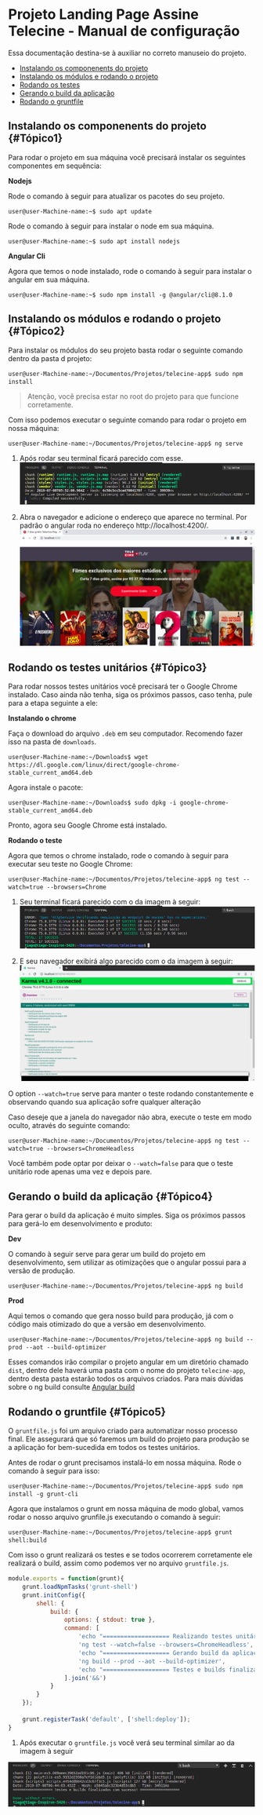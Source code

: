# Projeto Landing Page Assine Telecine - Manual de configuração

Essa documentação destina-se à auxiliar no correto manuseio do projeto.

* [Instalando os componenents do projeto](#Tópico1)
* [Instalando os módulos e rodando o projeto](#Tópico2)
* [Rodando os testes](#Tópico3)
* [Gerando o build da aplicação](#Tópico4)
* [Rodando o gruntfile](#Tópico5)


## Instalando os componenents do projeto {#Tópico1}

Para rodar o projeto em sua máquina você precisará instalar os seguintes componentes em sequência:

**Nodejs**

Rode o comando à seguir para atualizar os pacotes do seu projeto.
```console
user@user-Machine-name:~$ sudo apt update
```

Rode o comando à seguir para instalar o node em sua máquina.
```console
user@user-Machine-name:~$ sudo apt install nodejs
```

**Angular Cli**

Agora que temos o node instalado, rode o comando à seguir para instalar o angular em sua máquina.
```console
user@user-Machine-name:~$ sudo npm install -g @angular/cli@8.1.0
```

## Instalando os módulos e rodando o projeto {#Tópico2}

Para instalar os módulos do seu projeto basta rodar o seguinte comando dentro da pasta d projeto:

```console
user@user-Machine-name:~/Documentos/Projetos/telecine-app$ sudo npm install
```

> Atenção, você precisa estar no root do projeto para que funcione corretamente.

Com isso podemos executar o seguinte comando para rodar o projeto em nossa máquina:

```console
user@user-Machine-name:~/Documentos/Projetos/telecine-app$ ng serve
```

1. Após rodar seu terminal ficará parecido com esse.
![Terminal rodando {w=100%}](src/assets/img/documentation/terminal_running_app.png)


2. Abra o navegador e adicione o endereço que aparece no terminal. Por padrão o angular roda no endereço http://localhost:4200/.
![Browser rodando {w=100%}](src/assets/img/documentation/browser_running_app.png)

## Rodando os testes unitários {#Tópico3}

Para rodar nossos testes unitários você precisará ter o Google Chrome instalado. Caso ainda não tenha, siga os próximos passos, caso tenha, pule para a etapa seguinte a ele:

**Instalando o chrome**

Faça o download do arquivo `.deb` em seu computador. Recomendo fazer isso na pasta de `downloads`.

```console
user@user-Machine-name:~/Downloads$ wget https://dl.google.com/linux/direct/google-chrome-stable_current_amd64.deb
```

Agora instale o pacote:
```console
user@user-Machine-name:~/Downloads$ sudo dpkg -i google-chrome-stable_current_amd64.deb
```

Pronto, agora seu Google Chrome está instalado.

**Rodando o teste**

Agora que temos o chrome instalado, rode o comando à seguir para executar seu teste no Google Chrome:

```console
user@user-Machine-name:~/Documentos/Projetos/telecine-app$ ng test --watch=true --browsers=Chrome
```

1. Seu terminal ficará parecido com o da imagem à seguir:
![Terminal rodando teste {w=100%}](src/assets/img/documentation/terminal_running_test.png)

2. E seu navegador exibirá algo parecido com o da imagem à seguir:
![Navegador rodando teste {w=100%}](src/assets/img/documentation/browser_running_test.png)

O option `--watch=true` serve para manter o teste rodando constantemente e observando quando sua aplicação sofre qualquer alteração

Caso deseje que a janela do navegador não abra, execute o teste em modo oculto, através do seguinte comando:

```console
user@user-Machine-name:~/Documentos/Projetos/telecine-app$ ng test --watch=true --browsers=ChromeHeadless
```

Você também pode optar por deixar o `--watch=false` para que o teste unitário rode apenas uma vez e depois pare.

## Gerando o build da aplicação {#Tópico4}

Para gerar o build da aplicação é muito simples. Siga os próximos passos para gerá-lo em desenvolvimento e produto: 

**Dev**

O comando à seguir serve para gerar um build do projeto em desenvolvimento, sem utilizar as otimizações que o angular possui para a versão de produção.
```console
user@user-Machine-name:~/Documentos/Projetos/telecine-app$ ng build
```

**Prod**

Aqui temos o comando que gera nosso build para produção, já com o código mais otimizado do que a versão em desenvolvimento. 

```console
user@user-Machine-name:~/Documentos/Projetos/telecine-app$ ng build --prod --aot --build-optimizer
```

Esses comandos irão compilar o projeto angular em um diretório chamado `dist`, dentro dele haverá uma pasta com o nome do projeto `telecine-app`, dentro desta pasta estarão todos os arquivos criados. Para mais dúvidas sobre o ng build consulte [Angular build](https://angular.io/cli/build)


## Rodando o gruntfile {#Tópico5}

O `gruntfile.js` foi um arquivo criado para automatizar nosso processo final. Ele assegurará que só faremos um build do projeto para produção se a aplicação for bem-sucedida em todos os testes unitários. 

Antes de rodar o grunt precisamos instalá-lo em nossa máquina. Rode o comando à seguir para isso:

```console
user@user-Machine-name:~/Documentos/Projetos/telecine-app$ sudo npm install -g grunt-cli
```

Agora que instalamos o grunt em nossa máquina de modo global, vamos rodar o nosso arquivo grunfile.js executando o comando à seguir:

```console
user@user-Machine-name:~/Documentos/Projetos/telecine-app$ grunt shell:build
```

Com isso o grunt realizará os testes e se todos ocorrerem corretamente ele realizará o build, assim como podemos ver no arquivo `gruntfile.js`. 


```javascript
module.exports = function(grunt){
    grunt.loadNpmTasks('grunt-shell')
    grunt.initConfig({
        shell: {
            build: {
                options: { stdout: true },
                command: [
                    'echo "=================== Realizando testes unitários ==================="',
                    'ng test --watch=false --browsers=ChromeHeadless',
                    'echo "=================== Gerando build da aplicação para produção ==================="',
                    'ng build --prod --aot --build-optimizer',
                    'echo "=================== Testes e builds finalizados com sucesso! ==================="',
                ].join('&&')
            }
        }
    });
 
    grunt.registerTask('default', ['shell:deploy']);
}
``` 

1. Após executar o `gruntfile.js` você verá seu terminal similar ao da imagem à seguir

![Terminal rodando o gruntfile.js {w=100%}](src/assets/img/documentation/terminal_running_gruntfile.png)